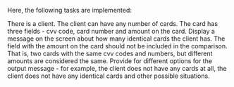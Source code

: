 Here, the following tasks are implemented:

There is a client. The client can have any number of cards. The card has three fields - cvv code, card number and amount on the card. Display a message on the screen about how many identical cards the client has. The field with the amount on the card should not be included in the comparison. That is, two cards with the same cvv codes and numbers, but different amounts are considered the same. Provide for different options for the output message - for example, the client does not have any cards at all, the client does not have any identical cards and other possible situations.
